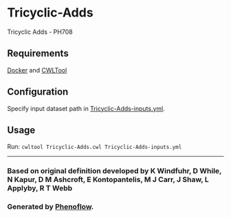 # Tricyclic-Adds

Tricyclic Adds - PH708

## Requirements

[Docker](https://docs.docker.com/install/) and [CWLTool](https://github.com/common-workflow-language/cwltool#install)

## Configuration

Specify input dataset path in [Tricyclic-Adds-inputs.yml](Tricyclic-Adds-inputs.yml).

## Usage

Run: `cwltool Tricyclic-Adds.cwl Tricyclic-Adds-inputs.yml`

***

### Based on original definition developed by K Windfuhr, D While, N Kapur, D M Ashcroft, E Kontopantelis, M J Carr, J Shaw, L Applyby, R T Webb
### Generated by [Phenoflow](https://kclhi.org/phenoflow).
